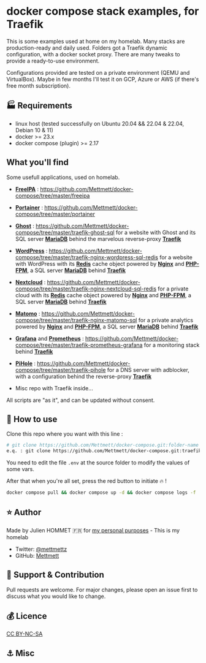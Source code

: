 # docker compose stack examples, for Traefik

This is some examples used at home on my homelab. Many stacks are production-ready and daily used. Folders got a Traefik dynamic configuration, with a docker socket proxy. There are many tweaks to provide a ready-to-use environment.

Configurations provided are tested on a private environment (QEMU and VirtualBox). Maybe in few months I'll test it on GCP, Azure or AWS (if there's free month subscription).

## :factory: Requirements

* linux host (tested successfully on Ubuntu 20.04 && 22.04 & 22.04, Debian 10 & 11)
* docker >= 23.x
* docker compose (plugin) >= 2.17

## What you'll find

Some usefull applications, used on homelab.

* [**FreeIPA**](<https://www.freeipa.org/page/Main_Page>) : <https://github.com/Mettmett/docker-compose/tree/master/freeipa>

* [**Portainer**](<https://www.portainer.io/>) : <https://github.com/Mettmett/docker-compose/tree/master/portainer>

* [**Ghost**](<https://ghost.org/>) : <https://github.com/Mettmett/docker-compose/tree/master/traefik-ghost-sql> for a website with Ghost and its SQL server [**MariaDB**](<https://mariadb.org/>) behind the marvelous reverse-proxy [**Traefik**](<https://containo.us/traefik/>)

* [**WordPress**](<https://wordpress.com/>) : <https://github.com/Mettmett/docker-compose/tree/master/traefik-nginx-wordpress-sql-redis> for a website with WordPress with its [**Redis**](<https://redis.io/>) cache object powered by [**Nginx**](<https://www.nginx.com/>) and [**PHP-FPM**](<https://www.php.net/manual/fr/install.fpm.php>), a SQL server [**MariaDB**](<https://mariadb.org/>) behind [**Traefik**](<https://containo.us/traefik/>)

* [**Nextcloud**](<https://nextcloud.com/>) : <https://github.com/Mettmett/docker-compose/tree/master/traefik-nginx-nextcloud-sql-redis> for a private cloud with its [**Redis**](<https://redis.io/>) cache object powered by [**Nginx**](<https://www.nginx.com/>) and [**PHP-FPM**](<https://www.php.net/manual/fr/install.fpm.php>), a SQL server [**MariaDB**](<https://mariadb.org/>) behind [**Traefik**](<https://containo.us/traefik/>)

* [**Matomo**](<https://fr.matomo.org/>) : <https://github.com/Mettmett/docker-compose/tree/master/traefik-nginx-matomo-sql> for a private analytics powered by [**Nginx**](<https://www.nginx.com/>) and [**PHP-FPM**](<https://www.php.net/manual/fr/install.fpm.php>), a SQL server [**MariaDB**](<https://mariadb.org/>) behind [**Traefik**](<https://containo.us/traefik/>)

* [**Grafana**](<https://grafana.com/>) and [**Prometheus**](<https://prometheus.io/>) : <https://github.com/Mettmett/docker-compose/tree/master/traefik-prometheus-grafana> for a monitoring stack behind [**Traefik**](<https://containo.us/traefik/>)

* [**PiHole**](<https://pi-hole.net/>) : <https://github.com/Mettmett/docker-compose/tree/master/traefik-pihole> for a DNS server with adblocker, with a configuration behind the reverse-proxy [**Traefik**](<https://containo.us/traefik/>)

* Misc repo with Traefik inside...

All scripts are "as it", and can be updated without consent.

## :rocket: How to use

Clone this repo where you want with this line :

```bash
# git clone https://github.com/Mettmett/docker-compose.git:folder-name
e.q. : git clone https://github.com/Mettmett/docker-compose.git:traefik-ghost-sql
```

You need to edit the file `.env` at the source folder to modify the values of some vars.

After that when you're all set, press the red button to initiate :fire: !

```bash
docker compose pull && docker compose up -d && docker compose logs -f
```

## :star: Author

Made by Julien HOMMET :fr: for [my personal purposes](https://j.hommet.net/) - This is my homelab

* Twitter: [@mettmettz](https://twitter.com/mettmettz)
* GitHub: [Mettmett](https://github.com/Mettmett)

## :wrench: Support & Contribution

Pull requests are welcome. For major changes, please open an issue first to discuss what you would like to change.

## :moneybag: Licence

[CC BY-NC-SA](https://creativecommons.org/licenses/by-nc-sa/4.0)

## :anchor: Misc
